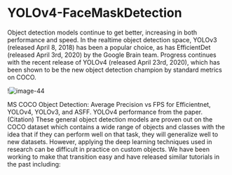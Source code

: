 # YOLOv4-FaceMaskDetection
Object detection models continue to get better, increasing in both performance and speed. In the realtime object detection space, YOLOv3 (released April 8, 2018) has been a popular choice, as has EfficientDet (released April 3rd, 2020) by the Google Brain team. Progress continues with the recent release of YOLOv4 (released April 23rd, 2020), which has been shown to be the new object detection champion by standard metrics on COCO.

!![image-44](https://user-images.githubusercontent.com/52134299/105405811-96f9ed00-5c51-11eb-8fb1-e4d0e800fafd.png)

MS COCO Object Detection: Average Precision vs FPS for Efficientnet, YOLOv4, YOLOv3, and ASFF.
YOLOv4 performance from the paper. (Citation)
These general object detection models are proven out on the COCO dataset which contains a wide range of objects and classes with the idea that if they can perform well on that task, they will generalize well to new datasets. However, applying the deep learning techniques used in research can be difficult in practice on custom objects. We have been working to make that transition easy and have released similar tutorials in the past including:
